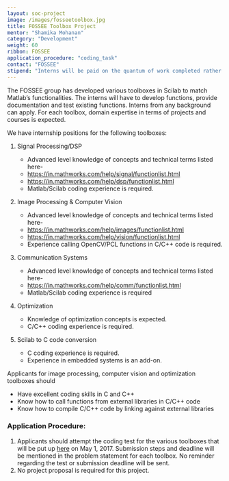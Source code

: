 ```yaml
---
layout: soc-project
image: /images/fosseetoolbox.jpg
title: FOSSEE Toolbox Project
mentor: "Shamika Mohanan"
category: "Development"
weight: 60
ribbon: FOSSEE
application_procedure: "coding_task"
contact: "FOSSEE"
stipend: "Interns will be paid on the quantum of work completed rather than a bulk amount. Complete honorarium details will be provided once the applicant has been selected for the project."
---
```


The FOSSEE group has developed various toolboxes in Scilab to match Matlab’s functionalities. The interns will have to develop functions, provide documentation and test existing functions. Interns from any background can apply. For each toolbox, domain expertise in terms of projects and courses is expected.

<!--break-->

We have internship positions for the following toolboxes:

1. Signal Processing/DSP

	- Advanced level knowledge of concepts and technical terms listed here-
	- https://in.mathworks.com/help/signal/functionlist.html
	- https://in.mathworks.com/help/dsp/functionlist.html
	- Matlab/Scilab coding experience is required.

2. Image Processing & Computer Vision

	- Advanced level knowledge of concepts and technical terms listed here-
	- https://in.mathworks.com/help/images/functionlist.html
	- https://in.mathworks.com/help/vision/functionlist.html
	- Experience calling OpenCV/PCL functions in C/C++ code is required.

3. Communication Systems

	- Advanced level knowledge of concepts and technical terms listed here-
	- https://in.mathworks.com/help/comm/functionlist.html
	- Matlab/Scilab coding experience is required

4. Optimization

	- Knowledge of optimization concepts is expected.
	- C/C++ coding experience is required.

5. Scilab to C code conversion

	- C coding experience is required.
	- Experience in embedded systems is an add-on.

Applicants for image processing, computer vision and optimization toolboxes should

- Have excellent coding skills in C and C++
- Know how to call functions from external libraries in C/C++ code
- Know how to compile C/C++ code by linking against external libraries


### Application Procedure:
1. Applicants should attempt the coding test for the various toolboxes that will be put up [here](http://fossee.in/internship) on May 1, 2017. Submission steps and deadline will be mentioned in the problem statement for each toolbox. No reminder regarding the test or submission deadline will be sent.
2. No project proposal is required for this project.